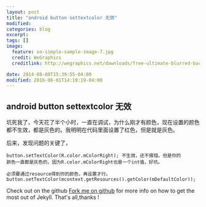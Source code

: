 ```yaml
---
layout: post
title: "android button settextcolor 无效"
modified:
categories: blog
excerpt:
tags: []
image:
  feature: so-simple-sample-image-7.jpg
  credit: WeGraphics
  creditlink: http://wegraphics.net/downloads/free-ultimate-blurred-background-pack/

date: 2014-08-08T15:39:55-04:00
modified: 2016-06-01T14:19:19-04:00
---
```


## android button settextcolor 无效 ##

坑死我了，今天花了半个小时，一直在调试，为什么刚才有颜色，现在设置的颜色都不生效，都是灰色的。我明明在代码里面设置了红色，但是就是灰色。

后来，发现问题的关键了，
	
	button.setTextColor(R.color.mColorRight); 不生效，还不报错。但是你的
	颜色一直都是灰色的，因为R.color.mColorRight也是一个int值，好坑。
	
	必须要通过resource得到你的颜色，再设置才行。	
	button.setTextColor(mcontext.getResources().getColor(mDefaultColor));





Check out on the github [Fork me on github][Tomas' Yu] for more info on how to get the most out of Jekyll. That's all,thanks !

[Tomas' Yu]: https://github.com/TomasYu/blogs
[Tomas' Yu]: https://github.com/TomasYu/blogs
